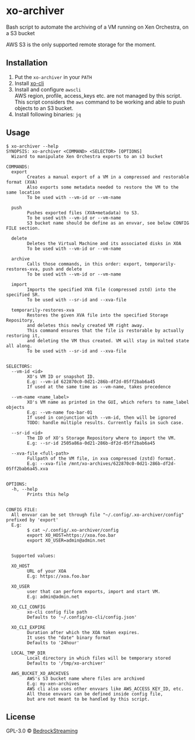 # xo-archiver
Bash script to automate the archiving of a VM running on Xen Orchestra, on a S3 bucket

AWS S3 is the only supported remote storage for the moment.


## Installation

1. Put the `xo-archiver` in your `PATH`
2. Install [xo-cli](https://github.com/vatesfr/xen-orchestra/tree/master/packages/xo-cli#install)
3. Install and configure `awscli`  
    AWS region, profile, access_keys etc. are not managed by this script.  
    This script considers the `aws` command to be working and able to push objects to an S3 bucket.
4. Install following binaries: `jq`


## Usage

```
$ xo-archiver --help
SYNOPSIS: xo-archiver <COMMAND> <SELECTOR> [OPTIONS]
  Wizard to manipulate Xen Orchestra exports to an s3 bucket

COMMANDS:
  export
        Creates a manual export of a VM in a compressed and restorable format (XVA)
        Also exports some metadata needed to restore the VM to the same location
        To be used with --vm-id or --vm-name

  push
        Pushes exported files (XVA+metadata) to S3.
        To be used with --vm-id or --vm-name
        S3 bucket name should be define as an envvar, see below CONFIG FILE section.

  delete
        Deletes the Virtual Machine and its associated disks in XOA
        To be used with --vm-id or --vm-name

  archive
        Calls those commands, in this order: export, temporarily-restores-xva, push and delete
        To be used with --vm-id or --vm-name

  import
        Imports the specified XVA file (compressed zstd) into the specified SR.
        To be used with --sr-id and --xva-file

  temporarily-restores-xva
        Restores the given XVA file into the specified Storage Repository,
        and deletes this newly created VM right away.
        This command ensures that the file is restorable by actually restoring it,
        and deleting the VM thus created. VM will stay in Halted state all along.
        To be used with --sr-id and --xva-file


SELECTORS:
  --vm-id <id>
        XO's VM ID or snapshot ID.
        E.g: --vm-id 622870c0-0d21-286b-df2d-05ff2bab6a45
        If used at the same time as --vm-name, takes precedence

  --vm-name <name_label>
        XO's VM name as printed in the GUI, which refers to name_label objects
        E.g: --vm-name foo-bar-01
        If used in conjunction with --vm-id, then will be ignored
        TODO: handle multiple results. Currently fails in such case.

  --sr-id <id>
        The ID of XO's Storage Repository where to import the VM.
        E.g: --sr-id 2505a86a-0d21-286b-df2d-05ff2bab6a45

  --xva-file <full-path>
        Fullpath of the VM file, in xva compressed (zstd) format.
        E.g: --xva-file /mnt/xo-archives/622870c0-0d21-286b-df2d-05ff2bab6a45.xva


OPTIONS:
  -h, --help
        Prints this help


CONFIG FILE:
  All envvar can be set through file "~/.config/.xo-archiver/config" prefixed by 'export'
  E.g:
        $ cat ~/.config/.xo-archiver/config
        export XO_HOST=https://xoa.foo.bar
        export XO_USER=admin@admin.net


  Supported values:

  XO_HOST
        URL of your XOA
        E.g: https://xoa.foo.bar

  XO_USER
        user that can perform exports, import and start VM.
        E.g: admin@admin.net

  XO_CLI_CONFIG
        xo-cli config file path
        Defaults to '~/.config/xo-cli/config.json'

  XO_CLI_EXPIRE
        Duration after which the XOA token expires.
        It uses the "date" binary format
        Defaults to '24hour'

  LOCAL_TMP_DIR
        Local directory in which files will be temporary stored
        Defaults to '/tmp/xo-archiver'

  AWS_BUCKET_XO_ARCHIVES
        AWS's S3 bucket name where files are archived
        E.g: my-xen-archives
        AWS cli also uses other envvars like AWS_ACCESS_KEY_ID, etc.
        All those envvars can be defined inside config file,
        but are not meant to be handled by this script.
```

## License

GPL-3.0 © [BedrockStreaming](https://www.bedrockstreaming.com/)
